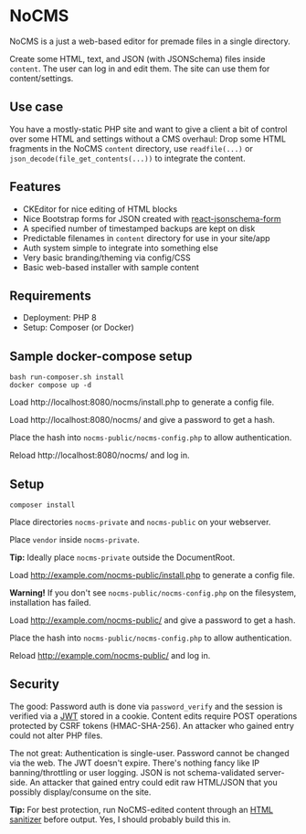 # NoCMS

NoCMS is a just a web-based editor for premade files in a single directory. 

Create some HTML, text, and JSON (with JSONSchema) files inside `content`. The user can log in and edit them. The site can use them for content/settings.

## Use case

You have a mostly-static PHP site and want to give a client a bit of control over some HTML and settings without a CMS overhaul: Drop some HTML fragments in the NoCMS `content` directory, use `readfile(...)` or `json_decode(file_get_contents(...))` to integrate the content.

## Features

* CKEditor for nice editing of HTML blocks
* Nice Bootstrap forms for JSON created with [react-jsonschema-form](https://github.com/rjsf-team/react-jsonschema-form)
* A specified number of timestamped backups are kept on disk
* Predictable filenames in `content` directory for use in your site/app
* Auth system simple to integrate into something else
* Very basic branding/theming via config/CSS
* Basic web-based installer with sample content

## Requirements

* Deployment: PHP 8
* Setup: Composer (or Docker)

## Sample docker-compose setup

```
bash run-composer.sh install
docker compose up -d
```

Load http://localhost:8080/nocms/install.php to generate a config file.

Load http://localhost:8080/nocms/ and give a password to get a hash.

Place the hash into `nocms-public/nocms-config.php` to allow authentication.

Reload http://localhost:8080/nocms/ and log in.

## Setup

```
composer install
```

Place directories `nocms-private` and `nocms-public` on your webserver.

Place `vendor` inside `nocms-private`.

**Tip:** Ideally place `nocms-private` outside the DocumentRoot.

Load http://example.com/nocms-public/install.php to generate a config file.

**Warning!** If you don't see `nocms-public/nocms-config.php` on the filesystem, installation has failed.

Load http://example.com/nocms-public/ and give a password to get a hash.

Place the hash into `nocms-public/nocms-config.php` to allow authentication.

Reload http://example.com/nocms-public/ and log in.

## Security

The good: Password auth is done via `password_verify` and the session is verified via a [JWT](https://github.com/firebase/php-jwt) stored in a cookie. Content edits require POST operations protected by CSRF tokens (HMAC-SHA-256). An attacker who gained entry could not alter PHP files.

The not great: Authentication is single-user. Password cannot be changed via the web. The JWT doesn't expire. There's nothing fancy like IP banning/throttling or user logging. JSON is not schema-validated server-side. An attacker that gained entry could edit raw HTML/JSON that you possibly display/consume on the site.

**Tip:** For best protection, run NoCMS-edited content through an [HTML sanitizer](https://packagist.org/packages/ezyang/htmlpurifier) before output. Yes, I should probably build this in.
